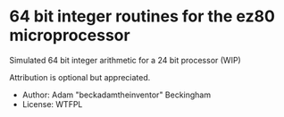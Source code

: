 
# 64 bit integer routines for the ez80 microprocessor
Simulated 64 bit integer arithmetic for a 24 bit processor (WIP)

Attribution is optional but appreciated.
+ Author: Adam "beckadamtheinventor" Beckingham
+ License: WTFPL
